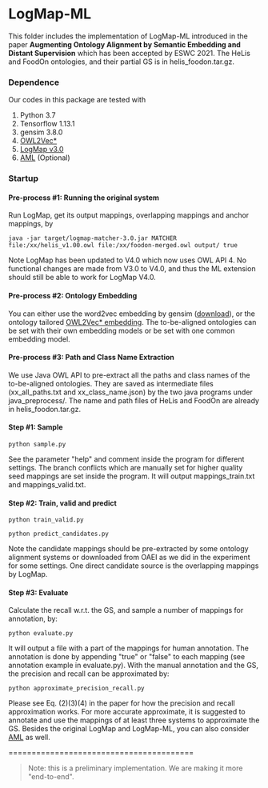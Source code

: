 # LogMap-ML

This folder includes the implementation of LogMap-ML introduced in the paper ****Augmenting Ontology Alignment by Semantic Embedding and Distant Supervision**** which has been accepted by ESWC 2021.
The HeLis and FoodOn ontologies, and their partial GS is in helis_foodon.tar.gz.


### Dependence 
Our codes in this package are tested with
  1. Python 3.7
  2. Tensorflow 1.13.1
  3. gensim 3.8.0
  4. [OWL2Vec\*](https://github.com/KRR-Oxford/OWL2Vec-Star)
  5. [LogMap v3.0](https://github.com/ernestojimenezruiz/logmap-matcher)
  6. [AML](https://github.com/AgreementMakerLight/AML-Project) (Optional)


### Startup

#### Pre-process #1: Running the original system
Run LogMap, get its output mappings, overlapping mappings and anchor mappings, by

```java -jar target/logmap-matcher-3.0.jar MATCHER file:/xx/helis_v1.00.owl file:/xx/foodon-merged.owl output/ true```

Note LogMap has been updated to V4.0 which now uses OWL API 4. 
No functional changes are made from V3.0 to V4.0, and thus the ML extension should still be able to work for LogMap V4.0.
 
#### Pre-process #2: Ontology Embedding
You can either use the word2vec embedding by gensim ([download](https://drive.google.com/file/d/1rm9uJEKG25PJ79zxbZUWuaUroWeoWbFR/view?usp=sharing)), 
or the ontology tailored [OWL2Vec\* embedding](https://github.com/KRR-Oxford/OWL2Vec-Star). 
The to-be-aligned ontologies can be set with their own embedding models or be set with one common embedding model.

#### Pre-process #3: Path and Class Name Extraction
We use Java OWL API to pre-extract all the paths and class names of the to-be-aligned ontologies. 
They are saved as intermediate files (xx_all_paths.txt and xx_class_name.json) by the two java programs under java_preprocess/.
The name and path files of HeLis and FoodOn are already in helis_foodon.tar.gz.

#### Step #1: Sample
```python sample.py```

See the parameter "help" and comment inside the program for different settings. 
The branch conflicts which are manually set for higher quality seed mappings are set inside the program.
It will output mappings_train.txt and mappings_valid.txt.

#### Step #2: Train, valid and predict
```python train_valid.py```

```python predict_candidates.py```

Note the candidate mappings should be pre-extracted by some ontology alignment systems or 
downloaded from OAEI as we did in the experiment for some settings. 
One direct candidate source is the overlapping mappings by LogMap.

#### Step #3: Evaluate
Calculate the recall w.r.t. the GS, and sample a number of mappings for annotation, by:

```python evaluate.py```

It will output a file with a part of the mappings for human annotation. 
The annotation is done by appending "true" or "false" to each mapping (see annotation example in evaluate.py).
With the manual annotation and the GS, the precision and recall can be approximated by:

```python approximate_precision_recall.py```

Please see Eq. (2)(3)(4) in the paper for how the precision and recall approximation works.
For more accurate approximate, it is suggested to annotate and use the mappings of at least three systems to approximate the GS. 
Besides the original LogMap and LogMap-ML, you can also consider [AML](https://github.com/AgreementMakerLight/AML-Project) as well.

========================================

> Note: this is a preliminary implementation. We are making it more "end-to-end".
